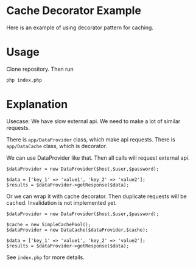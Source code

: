 # Cache Decorator Example

Here is an example of using decorator pattern for caching.

# Usage

Clone repository. Then run

```
php index.php
```

# Explanation

Usecase: We have slow external api. We need to make a lot of similar requests.

There is ```app/DataProvider``` class, which make api requests.
There is ```app/DataCache``` class, which is decorator.

We can use DataProvider like that. Then all calls will request external api.

```
$dataProvider = new DataProvider($host,$user,$password);

$data = ['key_1' => 'value1', 'key_2' => 'value2'];
$results = $dataProvider->getResponse($data);
```

Or we can wrap it with cache decorator. Then duplicate requests will be cached.
Invalidation is not implemented yet.

```
$dataProvider = new DataProvider($host,$user,$password);

$cache = new SimpleCachePool();
$dataProvider = new DataCache($dataProvider,$cache);

$data = ['key_1' => 'value1', 'key_2' => 'value2'];
$results = $dataProvider->getResponse($data);
```

See ```index.php``` for more details.